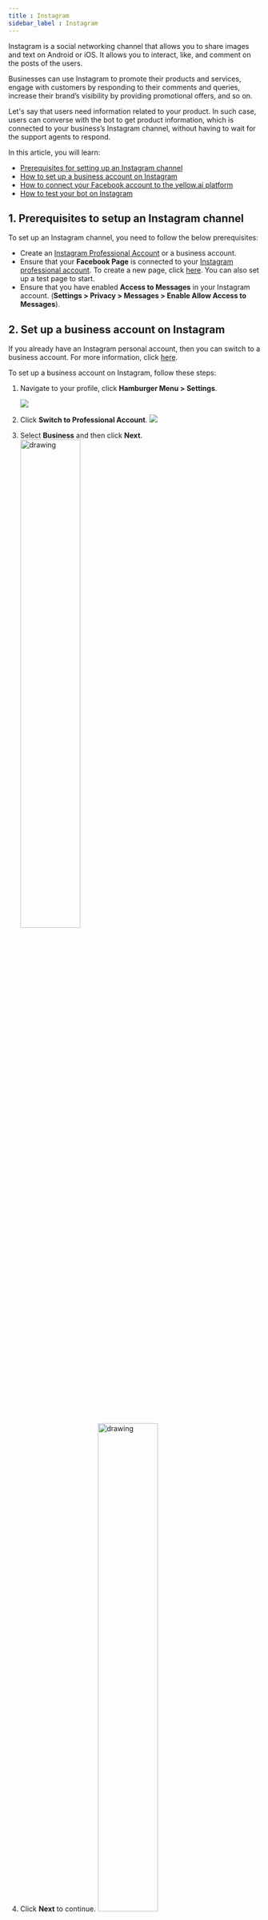 ```yaml
---
title : Instagram
sidebar_label : Instagram
---
```


Instagram is a social networking channel that allows you to share images and text on Android or iOS. It allows you to interact, like, and comment on the posts of the users.

Businesses can use Instagram to promote their products and services, engage with customers by responding to their comments and queries, increase their brand’s visibility by providing promotional offers, and so on.

Let's say that users need information related to your product. In such case, users can converse with the bot to get product information, which is connected to your business’s Instagram channel, without having to wait for the support agents to respond.

In this article, you will learn:

* [Prerequisites for setting up an Instagram channel](#1-prerequisites-to-setup-an-instagram-channel)
* [How to set up a business account on Instagram](#2-set-up-a-business-account-on-instagram)
* [How to connect your Facebook account to the yellow.ai platform](#3-connect-your-facebook-account-to-the-yellowai-platform)
* [How to test your bot on Instagram](#4-test-your-bot-on-instagram)

## 1. Prerequisites to setup an Instagram channel

To set up an Instagram channel, you need to follow the below prerequisites:

- Create an [Instagram Professional Account](https://developers.facebook.com/docs/instagram-api/overview#overview) or a business account.
- Ensure that your **Facebook Page** is connected to your [Instagram professional account](https://developers.facebook.com/docs/instagram-api/overview#pages). To create a new page, click [here](https://www.facebook.com/pages/create). You can also set up a test page to start.
- Ensure that you have enabled **Access to Messages** in your Instagram account. (**Settings > Privacy > Messages > Enable Allow Access to Messages**).

## 2. Set up a business account on Instagram

If you already have an Instagram personal account, then you can switch to a business account. For more information, click [here](https://www.facebook.com/business/help/502981923235522).

To set up a business account on Instagram, follow these steps:

1. Navigate to your profile, click **Hamburger Menu > Settings**.

    ![](https://i.imgur.com/yE2nojG.png)
   
2. Click **Switch to Professional Account**.
    ![](https://i.imgur.com/Ez6bltU.png)

3. Select **Business** and then click **Next**.
    <img src="https://i.imgur.com/cg2AUBi.png" alt="drawing" width="50%"/>
4. Click **Next** to continue.
   <img src="https://i.imgur.com/dmn1Ms9.png" alt="drawing" width="50%"/>
5. Select a category for your business and click **Done**  
    <img src="https://i.imgur.com/dzEudGg.png" alt="drawing" width="50%"/>
6. Add your business details and click **Save**, or to skip this step, click **Don't use my contact info** .
   <img src="https://i.imgur.com/Wsk7UXP.png" alt="drawing" width="50%"/>
7. Click **Done**. Now your Instagram personal account will be switched to business account.
  <img src="https://i.imgur.com/M4ATqt5.png" alt="drawing" width="50%"/>
  
### 2.1 Connect your Facebook page to Instagram account
   
To connect your Facebook page to your Instagram account, follow these steps:

1. Log in to your Facebook account.
2. On your **News Feed**, click the **Page** that you have created.

   ![](https://i.imgur.com/byVle2R.png)

3. On your page, navigate to **Settings**.

   ![](https://i.imgur.com/oKxhhEl.png)

4. Click **Linked accounts**.

   ![](https://i.imgur.com/hb2Eep2.png)

5. Click **Connect Account**.

   ![](https://i.imgur.com/YT2FVNC.png)

6. Click **Connect**.

    <img src="https://i.imgur.com/eiwrwgF.png" alt="drawing" width="50%"/>

7. Enable the toggle button **Allow access to Instagram messages in Inbox** to provide access to users who manage your page and to respond to Instagram messages, and click **Confirm**.
    <img src="https://i.imgur.com/xGvYonA.png" alt="drawing" width="50%"/>
8. Enter your username and password and click **Log In**.  
    <img src="https://i.imgur.com/aee8Gaq.png" alt="drawing" width="50%"/>
9. Now your Facebook page will be connected to your Instagram account.
   <img src="https://i.imgur.com/WQ2Y2TJ.png" alt="drawing" width="60%"/>  

10. If you want to disconnect your page, which is linked to Instagram, click **Disconnect**. For more information, click [here](https://www.facebook.com/help/1148909221857370).

    ![](https://i.imgur.com/ICquI1l.png)
 

## 3. Connect your Facebook account to the yellow.ai platform
 
1. On the switcher, click **Channels > Messaging > Instagram**.

   ![](https://i.imgur.com/nosJFdo.png)

2. Click **Connect to your Facebook account** and add your Facebook business account credentials.

    ![](https://i.imgur.com/1JKNsvR.png)

3. After signing into the account, click **Continue**.

    ![](https://i.imgur.com/NEehLba.png)

4. Select the **Instagram business account** you want to activate and click **Next**.
 
   <img src="https://i.imgur.com/hMinH5F.png" alt="drawing" width="50%"/>


5. Select the **Facebook Page** that is connected to your **Instagram Business account**.

    <img src="https://i.imgur.com/VYDn1wX.png" alt="drawing" width="50%"/>

    :::note
    You can select only one page.
    :::


6. Enable all the permissions and click **Done**.
   <img src="https://i.imgur.com/XhaFKeL.png" alt="drawing" width="50%"/> 
   
7. Click **OK** to continue.
   <img src="https://i.imgur.com/At8hlec.png" alt="drawing" width="50%"/> 

8. Select the Facebook page and click **Continue**.

   ![](https://i.imgur.com/cVQlO9m.png)
9. Your Facebook account will be successfully connected. If you want to remove the account, click **Disconnect**.

   ![](https://i.imgur.com/O05PcjO.png)

After connecting to your Facebook account, please raise a ticket to support@yellow.ai with your bot name, business ID, and environment (Staging/Production) details.

## 4. Test your bot on Instagram

Now, you can test your bot on Instagram, where it can interact with your users to answer their queries.